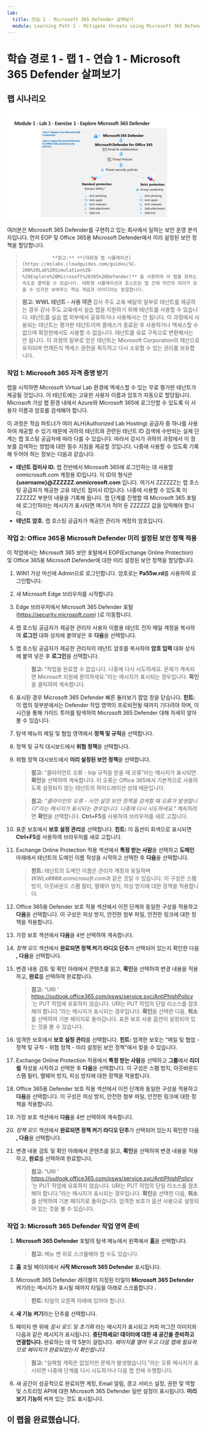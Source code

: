 ```yaml
---
lab:
  title: 연습 1 - Microsoft 365 Defender 살펴보기
  module: Learning Path 1 - Mitigate threats using Microsoft 365 Defender
---
```


# 학습 경로 1 - 랩 1 - 연습 1 - Microsoft 365 Defender 살펴보기

## 랩 시나리오

![M365 Defender](../Media/SC-200-Lab_M1_L1_Ex1.png)

여러분은 Microsoft 365 Defender를 구현하고 있는 회사에서 일하는 보안 운영 분석자입니다. 먼저 EOP 및 Office 365용 Microsoft Defender에서 미리 설정된 보안 정책을 할당합니다.

>                **참고:** **[대화형 랩 시뮬레이션](https://mslabs.cloudguides.com/guides/SC-200%20Lab%20Simulation%20-%20Explore%20Microsoft%20365%20Defender)** 을 사용하여 이 랩을 원하는 속도로 클릭할 수 있습니다. 대화형 시뮬레이션과 호스트된 랩 간에 약간의 차이가 있을 수 있지만 보여주는 핵심 개념과 아이디어는 동일합니다.

>**참고:** **WWL 테넌트 - 사용 약관** 강사 주도 교육 배달의 일부로 테넌트를 제공하는 경우 강사 주도 교육에서 실습 랩을 지원하기 위해 테넌트를 사용할 수 있습니다. 테넌트를 실습 랩 외부에서 공유하거나 사용해서는 안 됩니다. 이 과정에서 사용되는 테넌트는 평가판 테넌트이며 클래스가 종료된 후 사용하거나 액세스할 수 없으며 확장판에서도 사용할 수 없습니다. 테넌트를 유료 구독으로 변환해서는 안 됩니다. 이 과정의 일부로 얻은 테넌트는 Microsoft Corporation의 재산으로 유지되며 언제든지 액세스 권한을 획득하고 다시 소유할 수 있는 권리를 보유합니다. 


### 작업 1: Microsoft 365 자격 증명 받기

랩을 시작하면 Microsoft Virtual Lab 환경에 액세스할 수 있는 무료 평가판 테넌트가 제공될 것입니다. 이 테넌트에는 고유한 사용자 이름과 암호가 자동으로 할당됩니다. Microsoft 가상 랩 환경 내에서 Azure와 Microsoft 365에 로그인할 수 있도록 이 사용자 이름과 암호를 검색해야 합니다. 

이 과정은 학습 파트너가 여러 ALH(Authorized Lab Hosting) 공급자 중 하나를 사용하여 제공할 수 있기 때문에 귀하의 테넌트와 관련된 테넌트 ID 검색에 수반되는 실제 단계는 랩 호스팅 공급자에 따라 다를 수 있습니다. 따라서 강사가 귀하의 과정에서 이 정보를 검색하는 방법에 대한 필수 지침을 제공할 것입니다. 나중에 사용할 수 있도록 기록해 두어야 하는 정보는 다음과 같습니다.

- **테넌트 접미사 ID.** 랩 전반에서 Microsoft 365에 로그인하는 데 사용할 onmicrosoft.com 계정용 ID입니다. 이 ID의 형식은 **{username}@ZZZZZZ.onmicrosoft.com** 입니다. 여기서 ZZZZZZ는 랩 호스팅 공급자가 제공한 고유 테넌트 접미사 ID입니다. 나중에 사용할 수 있도록 이 ZZZZZZ 부분의 내용을 기록해 둡니다. 랩 단계를 진행할 때 Microsoft 365 포털에 로그인하라는 메시지가 표시되면 여기서 적어 둔 ZZZZZZ 값을 입력해야 합니다.
- **테넌트 암호.** 랩 호스팅 공급자가 제공한 관리자 계정의 암호입니다.

### 작업 2: Office 365용 Microsoft Defender 미리 설정된 보안 정책 적용

이 작업에서는 Microsoft 365 보안 포털에서 EOP(Exchange Online Protection) 및 Office 365용 Microsoft Defender에 대한 미리 설정된 보안 정책을 할당합니다.

1. WIN1 가상 머신에 Admin으로 로그인합니다. 암호로는 **Pa55w.rd**를 사용하여 로그인합니다.  

1. 새 Microsoft Edge 브라우저를 시작합니다.

1. Edge 브라우저에서 Microsoft 365 Defender 포털(https://security.microsoft.com) )로 이동합니다.

1. 랩 호스팅 공급자가 제공한 관리자 사용자 이름용 테넌트 전자 메일 계정을 복사하여 **로그인** 대화 상자에 붙여넣은 후 **다음**을 선택합니다.

1. 랩 호스팅 공급자가 제공한 관리자의 테넌트 암호를 복사하여 **암호 입력** 대화 상자에 붙여 넣은 후 **로그인**을 선택합니다.

    >**참고:** “작업을 완료할 수 없습니다. 나중에 다시 시도하세요. 문제가 계속되면 Microsoft 지원에 문의하세요.”라는 메시지가 표시되는 경우입니다. **확인**을 클릭하여 계속합니다.  

1. 표시된 경우 Microsoft 365 Defender 빠른 둘러보기 팝업 창을 닫습니다. **힌트:** 이 랩의 뒷부분에서는 Defender 작업 영역이 프로비전될 때까지 기다려야 하며, 이 시간을 통해 가이드 투어를 탐색하여 Microsoft 365 Defender 대해 자세히 알아볼 수 있습니다.

1. 탐색 메뉴의 메일 및 협업 영역에서 **정책 및 규칙**을 선택합니다.

1. 정책 및 규칙 대시보드에서 **위협 정책**을 선택합니다.

1. 위협 정책 대시보드에서 **미리 설정된 보안 정책**을 선택합니다.

    >**참고:** “클라이언트 오류 - bip 규칙을 받을 때 오류”라는 메시지가 표시되면 **확인**을 선택하여 계속합니다. 이 오류는 Office 365에서 기본적으로 사용하도록 설정되지 않는 테넌트의 하이드레이션 상태 때문입니다.

    >**참고:** *“클라이언트 오류 - 사전 설정 보안 정책을 검색할 때 오류가 발생합니다”라는 메시지가 표시되는 경우입니다. 나중에 다시 시도하세요."* 계속하려면 **확인**을 선택합니다. **Ctrl+F5**를 사용하여 브라우저를 새로 고칩니다.

1. 표준 보호에서 **보호 설정 관리**를 선택합니다. **힌트:** 이 옵션이 회색으로 표시되면 **Ctrl+F5**를 사용하여 브라우저를 새로 고칩니다.

1. Exchange Online Protection 적용 섹션에서 **특정 받는 사람**을 선택하고 **도메인** 아래에서 테넌트의 도메인 이름 작성을 시작하고 선택한 후 **다음**을 선택합니다.

    >**힌트:** 테넌트의 도메인 이름은 관리자 계정과 동일하며 *WWLx####.onmicrosoft.com*과 같은 것일 수 있습니다. 이 구성은 스팸 방지, 아웃바운드 스팸 필터, 맬웨어 방지, 피싱 방지에 대한 정책을 적용합니다.

1. Office 365용 Defender 보호 적용 섹션에서 이전 단계와 동일한 구성을 적용하고 **다음**을 선택합니다. 이 구성은 피싱 방지, 안전한 첨부 파일, 안전한 링크에 대한 정책을 적용합니다.

1. 가장 보호 섹션에서 **다음**을 4번 선택하여 계속합니다.

1. *정책 모드* 섹션에서 **완료되면 정책 켜기 라디오 단추**가 선택되어 있는지 확인한 다음 **, 다음**을 선택합니다.

1. 변경 내용 검토 및 확인 아래에서 콘텐츠를 읽고, **확인**을 선택하여 변경 내용을 적용하고, **완료**를 선택하여 완료합니다.

    >**참고:** “URI ‘ https://outlook.office365.com/psws/service.svc/AntiPhishPolicy ’는 PUT 작업에 유효하지 않습니다. URI는 PUT 작업의 단일 리소스를 참조해야 합니다.”라는 메시지가 표시되는 경우입니다. **확인**을 선택한 다음, **취소**를 선택하여 기본 페이지로 돌아갑니다. 표준 보호 사용 옵션이 설정되어 있는 것을 볼 수 있습니다.

1. 엄격한 보호에서 **보호 설정 관리**를 선택합니다. **힌트:** 엄격한 보호는 “메일 및 협업 - 정책 및 규칙 - 위협 정책 - 미리 설정된 보안 정책”에서 찾을 수 있습니다.

1. Exchange Online Protection 적용에서 **특정 받는 사람**을 선택하고 **그룹**에서 **리더쉽** 작성을 시작하고 선택한 후 **다음**을 선택합니다. 이 구성은 스팸 방지, 아웃바운드 스팸 필터, 맬웨어 방지, 피싱 방지에 대한 정책을 적용합니다.

1. Office 365용 Defender 보호 적용 섹션에서 이전 단계와 동일한 구성을 적용하고 **다음**을 선택합니다. 이 구성은 피싱 방지, 안전한 첨부 파일, 안전한 링크에 대한 정책을 적용합니다.

1. 가장 보호 섹션에서 **다음**을 4번 선택하여 계속합니다.

1. *정책 모드* 섹션에서 **완료되면 정책 켜기 라디오 단추**가 선택되어 있는지 확인한 다음 **, 다음**을 선택합니다.

1. 변경 내용 검토 및 확인 아래에서 콘텐츠를 읽고, **확인**을 선택하여 변경 내용을 적용하고, **완료**를 선택하여 완료합니다.

    >**참고:** “URI ‘ https://outlook.office365.com/psws/service.svc/AntiPhishPolicy ’는 PUT 작업에 유효하지 않습니다. URI는 PUT 작업의 단일 리소스를 참조해야 합니다.”라는 메시지가 표시되는 경우입니다. **확인**을 선택한 다음, **취소**를 선택하여 기본 페이지로 돌아갑니다. 엄격한 보호가 옵션 사용으로 설정되어 있는 것을 볼 수 있습니다.

### 작업 3: Microsoft 365 Defender 작업 영역 준비

1. **Microsoft 365 Defender** 포털의 탐색 메뉴에서 왼쪽에서 **홈**을 선택합니다.

    >**참고:** 메뉴 맨 위로 스크롤해야 할 수도 있습니다.

1. **홈** 포털 페이지에서 **시작 Microsoft 365 Defender** 표시됩니다.

1. Microsoft 365 Defender 레이블이 지정된 타일이 **Microsoft 365 Defender** 켜기라는 메시지가 표시될 때까지 타일을 아래로 스크롤합니다 **.**

    >**힌트:** 타일의 오른쪽 아래에 있어야 합니다.

1. **새 기능 켜기**라는 단추를 선택합니다.

1. 페이지 맨 위에 *잠시 로드 및 초기화* 라는 메시지가 표시되고 커피 머그잔 이미지와 다음과 같은 메시지가 표시됩니다. **중단하세요! 데이터에 대한 새 공간을 준비하고 연결합니다.** 완료하는 데 약 5분이 걸립니다. *페이지를 열어 두고 다음 랩에 필요하므로 페이지가 완료되었는지 확인합니다.*

    >**참고:** “실패할 계획은 없었지만 문제가 발생했습니다.”라는 오류 메시지가 표시되면 나중에 단계를 다시 시도하거나 다음 랩 전에 수행합니다.

1. 새 공간이 성공적으로 완료되면 계정, Email 알림, 경고 서비스 설정, 권한 및 역할 및 스트리밍 API에 대한 Microsoft 365 Defender 일반 설정이 표시됩니다. **미리 보기 기능이** 켜져 있는 것도 표시됩니다.

## 이 랩을 완료했습니다.
